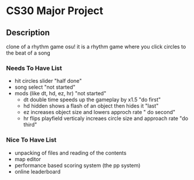 # CS30 Major Project

## Description
clone of a rhythm game osu! 
it is a rhythm game where you click circles to the beat of a song

### Needs To Have List
- hit circles slider "half done"
- song select "not started"
- mods (like dt, hd, ez, hr) "not started"
    - dt double time speeds up the gameplay by x1.5 "do first"
    - hd hidden shows a flash of an object then hides it "last"
    - ez increases object size and lowers approch rate " do second"
    - hr flips playfield verticaly increaes circle size and approach rate "do third"
    

### Nice To Have List
- unpacking of files and reading of the contents
- map editor
- performance based scoring system (the pp system)
- online leaderboard

